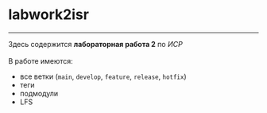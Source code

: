# labwork2isr
___
Здесь содержится **лабораторная работа 2** по *ИСР* \
\
В работе имеются:
- все ветки (`main`, `develop`, `feature`, `release`, `hotfix`)
- теги
- подмодули
- LFS

